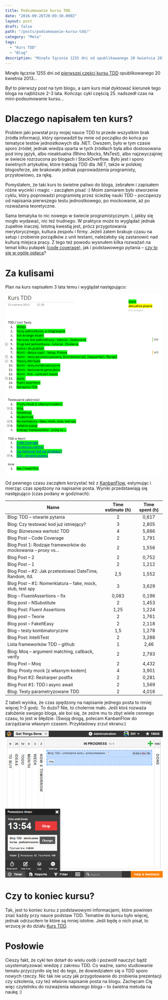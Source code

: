 ```yaml
---
title: Podsumowanie kursu TDD
date: "2016-09-26T20:09:30.000Z"
layout: post
draft: false
path: "/posts/podsumowanie-kursu-tdd/"
category: "Meta"
tags:
  - "Kurs TDD"
  - "Blog"
description: "Minęło łącznie 1255 dni od opublikowanego 20 kwietnia 2013… Był to pierwszy post na tym blogu, a sam kurs miał dyktować kierunek tego bloga na najbliższe 2-3 lata. Kończąc cykl częścią 25. nadszedł czas na mini-podsumowanie kursu…"
---
```


Minęło łącznie 1255 dni od [pierwszej części kursu TDD](/posts/kurs-tdd-1-wstep/) opublikowanego 20 kwietnia 2013…

Był to pierwszy post na tym blogu, a sam kurs miał dyktować kierunek tego bloga na najbliższe 2-3 lata. Kończąc cykl częścią 25. nadszedł czas na mini-podsumowanie kursu…

# Dlaczego napisałem ten kurs?

Problem jaki powstał przy mojej nauce TDD to przede wszystkim brak źródła informacji, który oprowadził by mnie od początku do końca po tematyce testów jednostkowych dla .NET. Owszem, było w tym czasie sporo źródeł, jednak wiedza oparta w tych źródłach była albo dostosowana pod inny język, albo nieaktualna (Rhino Mocks, MsTest), albo najzwyczajniej w świecie rozrzucona po blogach i StackOverflow. Było jest i sporo świetnych artykułów, które traktują TDD dla .NET, także w polskiej blogosferze, ale brakowało jednak poprowadzenia programisty, przysłowiowo, za rękę.

Pomyślałem, że taki kurs to świetne paliwo do bloga, zebrałem i zapisałem różne wycinki i magic - zacząłem pisać :) Moim zamiarem było stworzenie cyklu, który poprowadzi programistę przez ścieżkę nauki TDD – począwszy od napisania pierwszego testu jednostkowego, po mockowanie, aż po rozważania teoretyczne.

Sama tematyka to nic nowego w świecie programistycznym. I, jakby się mogło wydawać, nic też trudnego. W praktyce może to wyglądać jednak zupełnie inaczej. Istotną kwestią jest, prócz przygotowania merytorycznego, kultura zespołu i firmy. Jeżeli zatem brakuje czasu na setup i zrobienie porządków z unit testami, należałoby się zastanowić nad kulturą miejsca pracy. Z tego też powodu wysnułem kilka rozważań na temat kilku pułapek ([code coverage](/posts/kurs-tdd-22-pokrycie-kodu-testami-code-coverage/)), jak i podstawowego pytania – [czy to się w ogóle opłaca](/posts/kurs-tdd-23-czy-to-sie-oplaca/)?

# Za kulisami

Plan na kurs napisałem 3 lata temu i wyglądał następująco:

![onenote](a99a777c-76b2-4bff-8889-d0e073dad4c7.png)

Od pewnego czasu zacząłem korzystać też z [KanbanFlow](https://kanbanflow.com/), estymując i mierząc czas spędzony na napisanie posta. Wyniki przedstawiają się następująco (czas podany w godzinach):

| Name | Time estimate (h) | Time spent (h) |
|-----|:-----:|:-----:|
| Blog: TDD – otwarte pytania | 2 | 0,617 |
| Blog: Czy testować kod już istniejący? | 3 | 2,805 |
| Blog: Biznesowa wartość TDD | 4 | 5,886 |
| Blog Post – Code Coverage | 2 | 1,791 |
| Blog Post 1: Rodzaje frameworków do mockowania – proxy vs… | 2 | 1,556 |
| Blog Post – 2 | 2 | 0,752 |
| Blog Post – 1 | 2 | 1,212 |
| Blog Post – #2: Jak przetestować DateTime, Random, itd. | 2,5 | 1,552 |
| Blog Post – #1: Nomenklatura – fake, mock, stub, test spy | 3 | 3,629 |
| Blog – FluentAssertions – fix | 0,083 | 0,196 |
| Blog post – NSubstitute | 2 | 1,453 |
| Blog Post: Fluent Assertions | 1,25 | 1,224 |
| Blog post – Teorie | 2 | 1,761 |
| Blog post – FakeItEasy | 2 | 2,118 |
| Blog – testy kombinatoryczne | 1,5 | 1,278 |
| Blog Post: IntelliTest | 2 | 3,288 |
| Lista frameworków TDD – github | 1 | 2,46 |
| Blog: Moq – argument matching, callback, verify | 2 | 2,793 |
| Blog Post – Moq | 2 | 4,432 |
| Blog: Prosty mock [z własnym kodem] | 4 | 3,901 |
| Blog Post #2: Resharper postfix | 2 | 0,281 |
| Blog Post #1: TDD i async await | 2 | 1,569 |
| Blog: Testy parametryzowane TDD | 2 | 4,016 |

Z tabeli wynika, że czas spędzony na napisanie jednego posta to mniej więcej 1–3 godz. To dużo? Nie, to cholernie mało. Jeśli ktoś rozważa założenie swojego bloga, ale boi się, że zeżre mu to zbyt wiele cennego czasu, to jest w błędzie. (Swoją drogą, polecam KanbanFlow do zarządzania własnym czasem. Przykładowy zrzut ekranu:)

![kanbanflow](c30106c3-b784-4c13-8c85-b371327fe46e.png)

# Czy to koniec kursu?

Tak, jest to koniec kursu z podstawowymi informacjami, które powinien znać każdy przy nauce podstaw TDD. Tematów do kursu było więcej, jednak odrzuciłem te które są mniej istotne. Jeśli będę o nich pisał, to wrzucę je do działu [Kurs TDD](https://dariuszwozniak.net/kurs-tdd/).

# Posłowie

Cieszy fakt, że cykl ten dotarł do wielu osób i pozwolił nauczyć bądź usystematyzować wiedzę z zakresu TDD. Co ważne, samo studiowanie tematu przyczyniło się też do tego, że dowiedziałem się o TDD sporo nowych rzeczy. Nic tak nie uczy jak przygotowanie do zrobienia prezentacji czy szkolenia, czy też właśnie napisanie posta na blogu. Zachęcam Cię więc czytelniku do rozważenia własnego bloga – to świetna metoda na naukę :)